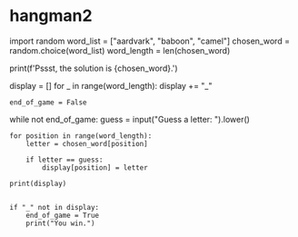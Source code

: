 # hangman2


import random
word_list = ["aardvark", "baboon", "camel"]
chosen_word = random.choice(word_list)
word_length = len(chosen_word)

print(f'Pssst, the solution is {chosen_word}.')

display = []
for _ in range(word_length):
    display += "_"
    
    end_of_game = False

while not end_of_game:
    guess = input("Guess a letter: ").lower()

   
    for position in range(word_length):
        letter = chosen_word[position]
       
        if letter == guess:
            display[position] = letter

    print(display)

    
    if "_" not in display:
        end_of_game = True
        print("You win.")
